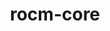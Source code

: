 ---
title: "rocm-core"
layout: cache
categories: [package, develop-2024-02-04]
meta: {"versions": ["6.0.0"], "compilers": ["gcc@=11.4.0"], "oss": ["ubuntu20.04", "ubuntu22.04"], "platforms": ["linux"], "targets": ["x86_64_v3"], "stacks": ["e4s", "ml-linux-x86_64-rocm", "root"], "num_specs": 2, "num_specs_by_stack": {"root": 2, "e4s": 1, "ml-linux-x86_64-rocm": 1}}
spec_details: [{"hash": "glo2u27f7zl4iimqcd3d2gj5kmp2u6e3", "compiler": "gcc@=11.4.0", "versions": ["6.0.0"], "os": "ubuntu20.04", "platform": "linux", "target": "x86_64_v3", "variants": ["build_system=cmake", "build_type=Release", "generator=make", "~ipo"], "stacks": ["root", "e4s"], "size": "-", "tarball": "https://binaries.spack.io/releases/develop-2024-02-04/build_cache/linux-ubuntu20.04-x86_64_v3/gcc-11.4.0/rocm-core-6.0.0/linux-ubuntu20.04-x86_64_v3-gcc-11.4.0-rocm-core-6.0.0-glo2u27f7zl4iimqcd3d2gj5kmp2u6e3.spack"}, {"hash": "n3uaadtxbmawwup6bc6i2qbf5lpst2i7", "compiler": "gcc@=11.4.0", "versions": ["6.0.0"], "os": "ubuntu22.04", "platform": "linux", "target": "x86_64_v3", "variants": ["build_system=cmake", "build_type=Release", "generator=make", "~ipo"], "stacks": ["root", "ml-linux-x86_64-rocm"], "size": "-", "tarball": "https://binaries.spack.io/releases/develop-2024-02-04/build_cache/linux-ubuntu22.04-x86_64_v3/gcc-11.4.0/rocm-core-6.0.0/linux-ubuntu22.04-x86_64_v3-gcc-11.4.0-rocm-core-6.0.0-n3uaadtxbmawwup6bc6i2qbf5lpst2i7.spack"}]
---